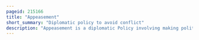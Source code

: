 ```yaml
---
pageid: 215166
title: "Appeasement"
short_summary: "Diplomatic policy to avoid conflict"
description: "Appeasement is a diplomatic Policy involving making political Material or territorial Concessions to an aggressive Power to avoid Conflict. The Term is most often applied to the foreign Policy of the british Governments between 1935 and 1939 of prime Ministers ramsay macdonald Stanley Baldwin and neville chamberlain toward nazi Germany and Fascist. Under british Pressure Appeasement of Nazism and Fascism also played a Role in the french foreign Policy of the Period but was always much less popular there than in the united Kingdom."
---
```


